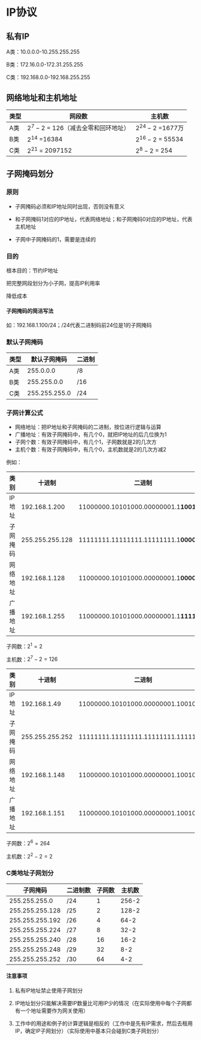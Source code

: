 # IP协议

## 私有IP

A类：10.0.0.0-10.255.255.255

B类：172.16.0.0-172.31.255.255

C类：192.168.0.0-192.168.255.255

## 网络地址和主机地址

| 类型 | 网段数                                | 主机数             |
| ---- | ------------------------------------- | ------------------ |
| A类  | $2^{7}-2$ = 126（减去全零和回环地址） | $2^{24}-2$ =1677万 |
| B类  | $2^{14}$  =16384                      | $2^{16}-2$ = 55534 |
| C类  | $2^{21}$ = 2097152                    | $2^{8}-2$ = 254    |

## 子网掩码划分

### 原则

*   子网掩码必须和IP地址同时出现，否则没有意义

*   和子网掩码1对应的IP地址，代表网络地址；和子网掩码0对应的IP地址，代表主机地址

*   子网中子网掩码的1，需要是连续的

### 目的

根本目的：节约IP地址

把完整网段划分为小子网，提高IP利用率

降低成本

#### 子网掩码的简洁写法

如：192.168.1.100/24；/24代表二进制码前24位是1的子网掩码

### 默认子网掩码

| 类型 | 默认子网掩码  | 二进制 |
| ---- | ------------- | ------ |
| A类  | 255.0.0.0     | /8     |
| B类  | 255.255.0.0   | /16    |
| C类  | 255.255.255.0 | /24    |

### 子网计算公式

*   网络地址：把IP地址和子网掩码的二进制，按位进行逻辑与运算
*   广播地址：有效子网掩码中，有几个0，就把IP地址的后几位换为1
*   子网个数：有效子网掩码中，有几个1，子网数就是2的几次方
*   主机个数：有效子网掩码中，有几个0，主机数就是2的几次方减2

例如：

| 类别     | 十进制          | 二进制                                  |
| -------- | --------------- | --------------------------------------- |
| IP地址   | 192.168.1.200   | 11000000.10101000.00000001.1**1001000** |
| 子网掩码 | 255.255.255.128 | 11111111.11111111.11111111.1**0000000** |
| 网络地址 | 192.168.1.128   | 11000000.10101000.00000001.1**0000000** |
| 广播地址 | 192.168.1.255   | 11000000.10101000.00000001.1**1111111** |

子网数：$2^1=2$

主机数：$2^7-2=126$

| 类别     | 十进制          | 二进制                                  |
| -------- | --------------- | --------------------------------------- |
| IP地址   | 192.168.1.49    | 11000000.10101000.00000001.100101**01** |
| 子网掩码 | 255.255.255.252 | 11111111.11111111.11111111.111111**00** |
| 网络地址 | 192.168.1.148   | 11000000.10101000.00000001.100101**00** |
| 广播地址 | 192.168.1.151   | 11000000.10101000.00000001.100101**11** |

子网数：$2^6=264$

主机数：$2^2-2=2$

### C类地址子网划分

| 子网掩码        | 二进制数 | 子网数 | 主机数 |
| --------------- | -------- | ------ | ------ |
| 255.255.255.0   | /24      | 1      | 256-2  |
| 255.255.255.128 | /25      | 2      | 128-2  |
| 255.255.255.192 | /26      | 4      | 64-2   |
| 255.255.255.224 | /27      | 8      | 32-2   |
| 255.255.255.240 | /28      | 16     | 16-2   |
| 255.255.255.248 | /29      | 32     | 8-2    |
| 255.255.255.252 | /30      | 64     | 4-2    |

#### 注意事项

1.  私有IP地址禁止使用子网划分

2.  IP地址划分只能解决需要IP数量比可用IP少的情况（在实际使用中每个子网都有一个地址需要作为网关使用）
3.  工作中的用途和例子的计算逻辑是相反的（工作中是先有IP需求，然后去租用IP，确定IP子网划分）（实际使用中基本只会碰到C类子网划分）

